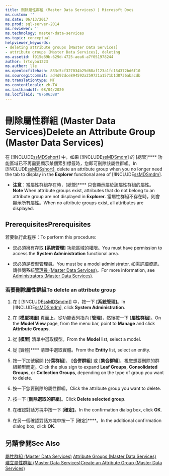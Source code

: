 ```yaml
---
title: 刪除屬性群組 (Master Data Services) | Microsoft Docs
ms.custom: ''
ms.date: 06/13/2017
ms.prod: sql-server-2014
ms.reviewer: ''
ms.technology: master-data-services
ms.topic: conceptual
helpviewer_keywords:
- deleting attribute groups [Master Data Services]
- attribute groups [Master Data Services], deleting
ms.assetid: f915e89b-629d-4725-aea6-a7f051978244
author: lrtoyou1223
ms.author: lle
ms.openlocfilehash: 833c5cf327034b25d68af123a1fc134372bd6f10
ms.sourcegitcommit: ad4d92dce894592a259721a1571b1d8736abacdb
ms.translationtype: MT
ms.contentlocale: zh-TW
ms.lasthandoff: 08/04/2020
ms.locfileid: "87606388"
---
```

# <a name="delete-an-attribute-group-master-data-services"></a><span data-ttu-id="443f0-102">刪除屬性群組 (Master Data Services)</span><span class="sxs-lookup"><span data-stu-id="443f0-102">Delete an Attribute Group (Master Data Services)</span></span>
  <span data-ttu-id="443f0-103">在 [!INCLUDE[ssMDSshort](../includes/ssmdsshort-md.md)] 中，如果 [!INCLUDE[ssMDSmdm](../includes/ssmdsmdm-md.md)] 的 [總管]\*\*\*\* 功能區域已不再需要顯示某個索引標籤時，您即可刪除該屬性群組。</span><span class="sxs-lookup"><span data-stu-id="443f0-103">In [!INCLUDE[ssMDSshort](../includes/ssmdsshort-md.md)], delete an attribute group when you no longer need the tab to display in the **Explorer** functional area of [!INCLUDE[ssMDSmdm](../includes/ssmdsmdm-md.md)].</span></span>  
  
-   <span data-ttu-id="443f0-104">**注意**：當屬性群組存在時，[總管]\*\*\*\* 只會顯示屬於該屬性群組的屬性。</span><span class="sxs-lookup"><span data-stu-id="443f0-104">**Note** When attribute groups exist, attributes that do not belong to an attribute group are not displayed in **Explorer**.</span></span> <span data-ttu-id="443f0-105">當屬性群組不存在時，則會顯示所有屬性。</span><span class="sxs-lookup"><span data-stu-id="443f0-105">When no attribute groups exist, all attributes are displayed.</span></span>  
  
## <a name="prerequisites"></a><span data-ttu-id="443f0-106">Prerequisites</span><span class="sxs-lookup"><span data-stu-id="443f0-106">Prerequisites</span></span>  
 <span data-ttu-id="443f0-107">若要執行此程序：</span><span class="sxs-lookup"><span data-stu-id="443f0-107">To perform this procedure:</span></span>  
  
-   <span data-ttu-id="443f0-108">您必須擁有存取 **[系統管理]** 功能區域的權限。</span><span class="sxs-lookup"><span data-stu-id="443f0-108">You must have permission to access the **System Administration** functional area.</span></span>  
  
-   <span data-ttu-id="443f0-109">您必須是模型管理員。</span><span class="sxs-lookup"><span data-stu-id="443f0-109">You must be a model administrator.</span></span> <span data-ttu-id="443f0-110">如需詳細資訊，請參閱系統[管理員 &#40;Master Data Services&#41;](administrators-master-data-services.md)。</span><span class="sxs-lookup"><span data-stu-id="443f0-110">For more information, see [Administrators &#40;Master Data Services&#41;](administrators-master-data-services.md).</span></span>  
  
### <a name="to-delete-an-attribute-group"></a><span data-ttu-id="443f0-111">若要刪除屬性群組</span><span class="sxs-lookup"><span data-stu-id="443f0-111">To delete an attribute group</span></span>  
  
1.  <span data-ttu-id="443f0-112">在 [ [!INCLUDE[ssMDSmdm](../includes/ssmdsmdm-md.md)]] 中，按一下 **[系統管理]**。</span><span class="sxs-lookup"><span data-stu-id="443f0-112">In [!INCLUDE[ssMDSmdm](../includes/ssmdsmdm-md.md)], click **System Administration**.</span></span>  
  
2.  <span data-ttu-id="443f0-113">在 [**模型視圖**] 頁面上，從功能表列指向 [**管理**]，然後按一下 [**屬性群組**]。</span><span class="sxs-lookup"><span data-stu-id="443f0-113">On the **Model View** page, from the menu bar, point to **Manage** and click **Attribute Groups**.</span></span>  
  
3.  <span data-ttu-id="443f0-114">從 **[模型]** 清單中選取模型。</span><span class="sxs-lookup"><span data-stu-id="443f0-114">From the **Model** list, select a model.</span></span>  
  
4.  <span data-ttu-id="443f0-115">從 [實體]\*\*\*\* 清單中選取實體。</span><span class="sxs-lookup"><span data-stu-id="443f0-115">From the **Entity** list, select an entity.</span></span>  
  
5.  <span data-ttu-id="443f0-116">按一下加號展開 [分**葉群組**]、 **[合併群組**] 或 [**集合群組**]，視您想要刪除的群組類型而定。</span><span class="sxs-lookup"><span data-stu-id="443f0-116">Click the plus sign to expand **Leaf Groups**, **Consolidated Groups**, or **Collection Groups**, depending on the type of group you want to delete.</span></span>  
  
6.  <span data-ttu-id="443f0-117">按一下您要刪除的屬性群組。</span><span class="sxs-lookup"><span data-stu-id="443f0-117">Click the attribute group you want to delete.</span></span>  
  
7.  <span data-ttu-id="443f0-118">按一下 [**刪除選取的群組**]。</span><span class="sxs-lookup"><span data-stu-id="443f0-118">Click **Delete selected group**.</span></span>  
  
8.  <span data-ttu-id="443f0-119">在確認對話方塊中按一下 **[確定]**。</span><span class="sxs-lookup"><span data-stu-id="443f0-119">In the confirmation dialog box, click **OK**.</span></span>  
  
9. <span data-ttu-id="443f0-120">在另一個確認對話方塊中按一下 [確定]\*\*\*\*。</span><span class="sxs-lookup"><span data-stu-id="443f0-120">In the additional confirmation dialog box, click **OK**.</span></span>  
  
## <a name="see-also"></a><span data-ttu-id="443f0-121">另請參閱</span><span class="sxs-lookup"><span data-stu-id="443f0-121">See Also</span></span>  
 <span data-ttu-id="443f0-122">[屬性群組 &#40;Master Data Services&#41;](../../2014/master-data-services/attribute-groups-master-data-services.md) </span><span class="sxs-lookup"><span data-stu-id="443f0-122">[Attribute Groups &#40;Master Data Services&#41;](../../2014/master-data-services/attribute-groups-master-data-services.md) </span></span>  
 [<span data-ttu-id="443f0-123">建立屬性群組 &#40;Master Data Services&#41;</span><span class="sxs-lookup"><span data-stu-id="443f0-123">Create an Attribute Group &#40;Master Data Services&#41;</span></span>](../../2014/master-data-services/create-an-attribute-group-master-data-services.md)  
  
  
